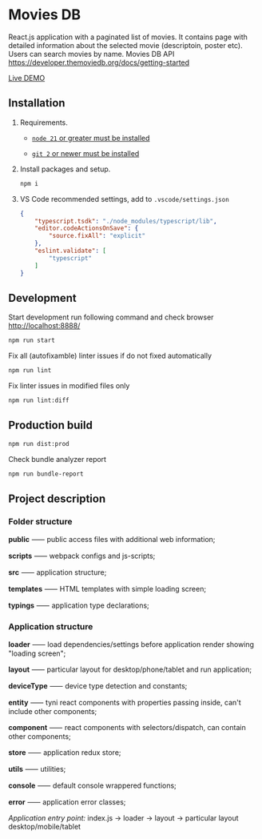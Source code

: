 # Movies DB

React.js application with a paginated list of movies. It contains page with detailed information about the selected movie (descriptoin, poster etc). Users can search movies by name.
Movies DB API <https://developer.themoviedb.org/docs/getting-started>

[Live DEMO](https://oleggnet.dev/cv/moviesdb/)

## Installation

1. Requirements.

    * [`node 21` or greater must be installed](https://nodejs.org/en/download)

    * [`git 2` or newer must be installed](https://git-scm.com/downloads)

1. Install packages and setup.

    ```sh
    npm i
    ```

1. VS Code recommended settings, add to `.vscode/settings.json`

    ```json
    {
        "typescript.tsdk": "./node_modules/typescript/lib",
        "editor.codeActionsOnSave": {
            "source.fixAll": "explicit"
        },
        "eslint.validate": [
            "typescript"
        ]
    }
    ```

## Development

Start development run following command and check browser <http://localhost:8888/>

```sh
npm run start
```

Fix all (autofixamble) linter issues if do not fixed automatically

```sh
npm run lint
```

Fix linter issues in modified files only

```sh
npm run lint:diff
```

## Production build

```sh
npm run dist:prod
```

Check bundle analyzer report

```sh
npm run bundle-report
```

## Project description

### Folder structure

**public** ⸺ public access files with additional web information;

**scripts** ⸺ webpack configs and js-scripts;

**src** ⸺ application structure;

**templates** ⸺ HTML templates with simple loading screen;

**typings** ⸺ application type declarations;

### Application structure

**loader** ⸺ load dependencies/settings before application render showing "loading screen";

**layout** ⸺ particular layout for desktop/phone/tablet and run application;

**deviceType** ⸺ device type detection and constants;

**entity** ⸺ tyni react components with properties passing inside, can't include other components;

**component** ⸺ react components with selectors/dispatch, can contain other components;

**store** ⸺ application redux store;

**utils** ⸺ utilities;

**console** ⸺ default console wrappered functions;

**error** ⸺ application error classes;

*Application entry point:* index.js -> loader -> layout -> particular layout desktop/mobile/tablet
